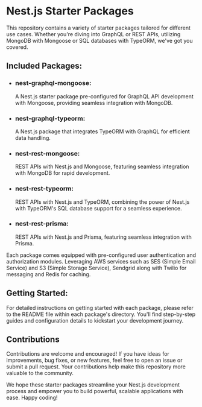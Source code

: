 # Nest.js Starter Packages

This repository contains a variety of starter packages tailored for different use cases. Whether you're diving into GraphQL or REST APIs, utilizing MongoDB with Mongoose or SQL databases with TypeORM, we've got you covered.

## Included Packages:

- ### nest-graphql-mongoose:

  A Nest.js starter package pre-configured for GraphQL API development with Mongoose, providing seamless integration with MongoDB.

- ### nest-graphql-typeorm:

  A Nest.js package that integrates TypeORM with GraphQL for efficient data handling.

- ### nest-rest-mongoose:

  REST APIs with Nest.js and Mongoose, featuring seamless integration with MongoDB for rapid development.

- ### nest-rest-typeorm:
  REST APIs with Nest.js and TypeORM, combining the power of Nest.js with TypeORM's SQL database support for a seamless experience.

- ### nest-rest-prisma:
  REST APIs with Nest.js and Prisma, featuring seamless integration with Prisma.

Each package comes equipped with pre-configured user authentication and authorization modules. Leveraging AWS services such as SES (Simple Email Service) and S3 (Simple Storage Service), Sendgrid along with Twilio for messaging and Redis for caching.

## Getting Started:

For detailed instructions on getting started with each package, please refer to the README file within each package's directory. You'll find step-by-step guides and configuration details to kickstart your development journey.

## Contributions

Contributions are welcome and encouraged! If you have ideas for improvements, bug fixes, or new features, feel free to open an issue or submit a pull request. Your contributions help make this repository more valuable to the community.

We hope these starter packages streamline your Nest.js development process and empower you to build powerful, scalable applications with ease. Happy coding!

